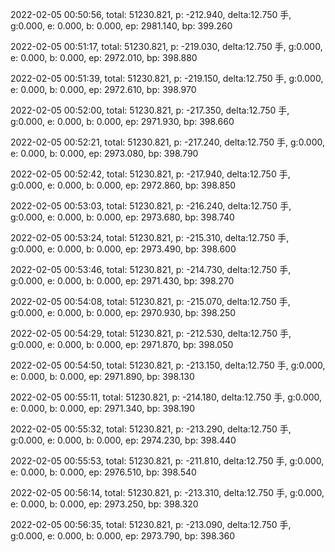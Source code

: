 2022-02-05 00:50:56, total: 51230.821, p: -212.940, delta:12.750 手, g:0.000, e: 0.000, b: 0.000, ep: 2981.140, bp: 399.260

2022-02-05 00:51:17, total: 51230.821, p: -219.030, delta:12.750 手, g:0.000, e: 0.000, b: 0.000, ep: 2972.010, bp: 398.880

2022-02-05 00:51:39, total: 51230.821, p: -219.150, delta:12.750 手, g:0.000, e: 0.000, b: 0.000, ep: 2972.610, bp: 398.970

2022-02-05 00:52:00, total: 51230.821, p: -217.350, delta:12.750 手, g:0.000, e: 0.000, b: 0.000, ep: 2971.930, bp: 398.660

2022-02-05 00:52:21, total: 51230.821, p: -217.240, delta:12.750 手, g:0.000, e: 0.000, b: 0.000, ep: 2973.080, bp: 398.790

2022-02-05 00:52:42, total: 51230.821, p: -217.940, delta:12.750 手, g:0.000, e: 0.000, b: 0.000, ep: 2972.860, bp: 398.850

2022-02-05 00:53:03, total: 51230.821, p: -216.240, delta:12.750 手, g:0.000, e: 0.000, b: 0.000, ep: 2973.680, bp: 398.740

2022-02-05 00:53:24, total: 51230.821, p: -215.310, delta:12.750 手, g:0.000, e: 0.000, b: 0.000, ep: 2973.490, bp: 398.600

2022-02-05 00:53:46, total: 51230.821, p: -214.730, delta:12.750 手, g:0.000, e: 0.000, b: 0.000, ep: 2971.430, bp: 398.270

2022-02-05 00:54:08, total: 51230.821, p: -215.070, delta:12.750 手, g:0.000, e: 0.000, b: 0.000, ep: 2970.930, bp: 398.250

2022-02-05 00:54:29, total: 51230.821, p: -212.530, delta:12.750 手, g:0.000, e: 0.000, b: 0.000, ep: 2971.870, bp: 398.050

2022-02-05 00:54:50, total: 51230.821, p: -213.150, delta:12.750 手, g:0.000, e: 0.000, b: 0.000, ep: 2971.890, bp: 398.130

2022-02-05 00:55:11, total: 51230.821, p: -214.180, delta:12.750 手, g:0.000, e: 0.000, b: 0.000, ep: 2971.340, bp: 398.190

2022-02-05 00:55:32, total: 51230.821, p: -213.290, delta:12.750 手, g:0.000, e: 0.000, b: 0.000, ep: 2974.230, bp: 398.440

2022-02-05 00:55:53, total: 51230.821, p: -211.810, delta:12.750 手, g:0.000, e: 0.000, b: 0.000, ep: 2976.510, bp: 398.540

2022-02-05 00:56:14, total: 51230.821, p: -213.310, delta:12.750 手, g:0.000, e: 0.000, b: 0.000, ep: 2973.250, bp: 398.320

2022-02-05 00:56:35, total: 51230.821, p: -213.090, delta:12.750 手, g:0.000, e: 0.000, b: 0.000, ep: 2973.790, bp: 398.360